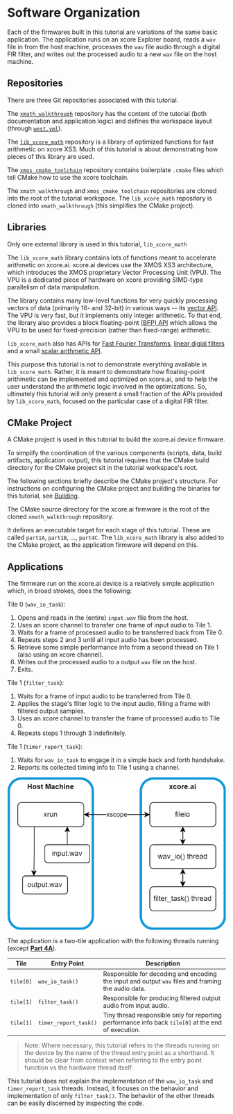 
# Software Organization

Each of the firmwares built in this tutorial are variations of the same basic
application. The application runs on an xcore Explorer board, reads a `wav`
file in from the host machine, processes the `wav` file audio through a digital
FIR filter, and writes out the processed audio to a new `wav` file on the host
machine.

## Repositories

There are three Git repositories associated with this tutorial.

The [`xmath_walkthrough`](https://github.com/astewart-xmos/xmath_walkthrough)
repository has the content of the tutorial (both documentation and application
logic) and defines the workspace layout (through
[`west.yml`](https://github.com/astewart-xmos/xmath_walkthrough/blob/master/west.yml)).

The
[`lib_xcore_math`](https://github.com/xmos/lib_xcore_math/tree/v2.1.1/lib_xcore_math)
repository is a library of optimized functions for fast arithmetic on xcore XS3.
Much of this tutorial is about demonstrating how pieces of this library are
used.

The [`xmos_cmake_toolchain`](https://github.com/xmos/xmos_cmake_toolchain)
repository contains boilerplate `.cmake` files which tell CMake how to use the
xcore toolchain.

The `xmath_walkthrough` and `xmos_cmake_toolchain` repositories are cloned into
the root of the tutorial workspace. The `lib_xcore_math` repository is cloned
into `xmath_walkthrough` (this simplifies the CMake project).

## Libraries

Only one external library is used in this tutorial, `lib_xcore_math`

The `lib_xcore_math` library contains lots of functions meant to accelerate
arithmetic on xcore.ai. xcore.ai devices use the XMOS XS3 architecture, which
introduces the XMOS proprietary Vector Processing Unit (VPU). The VPU is a
dedicated piece of hardware on xcore providing SIMD-type parallelism of data
manipulation. 

The library contains many low-level functions for very quickly processing
vectors of data (primarily 16- and 32-bit) in various ways -- its [vector
API](https://github.com/xmos/lib_xcore_math/tree/v2.1.1/lib_xcore_math/api/xmath/vect).
The VPU is very fast, but it implements only integer arithmetic. To that end,
the library also provides a block floating-point [(BFP)
API](https://github.com/xmos/lib_xcore_math/tree/v2.1.1/lib_xcore_math/api/xmath/bfp)
which allows the VPU to be used for fixed-precision (rather than fixed-range)
arithmetic.

`lib_xcore_math` also has APIs for [Fast Fourier
Transforms](https://github.com/xmos/lib_xcore_math/blob/v2.1.1/lib_xcore_math/api/xmath/fft.h),
[linear digial
filters](https://github.com/xmos/lib_xcore_math/blob/v2.1.1/lib_xcore_math/api/xmath/filter.h)
and a small [scalar arithmetic
API](https://github.com/xmos/lib_xcore_math/tree/v2.1.1/lib_xcore_math/api/xmath/scalar).

This purpose this tutorial is not to demonstrate everything available in
`lib_xcore_math`. Rather, it is meant to demonstrate how floating-point
arithmetic can be implemented and optimized on xcore.ai, and to help the user
understand the arithmetic logic involved in the optimizations. So, ultimately
this tutorial will only present a small fraction of the APIs provided by
`lib_xcore_math`, focused on the particular case of a digital FIR filter.

## CMake Project

A CMake project is used in this tutorial to build the xcore.ai device firmware. 

To simplify the coordination of the various components (scripts, data, build
artifacts, application output), this tutorial requires that the CMake build
directory for the CMake project sit in the tutorial workspace's root.

The following sections briefly describe the CMake project's structure. For
instructions on configuring the CMake project and building the binaries for this
tutorial, see [Building](building.md).

The CMake source directory for the xcore.ai firmware is the root of the cloned
`xmath_walkthrough` repository. 

It defines an executable target for each stage of this tutorial. These are
called `part1A`, `part1B`, ..., `part4C`. The `lib_xcore_math` library is also
added to the CMake project, as the application firmware will depend on this.

## Applications

The firmware run on the xcore.ai device is a relatively simple application
which, in broad strokes, does the following:

Tile 0 (`wav_io_task`):
1. Opens and reads in the (entire) `input.wav` file from the host.
2. Uses an xcore channel to transfer one frame of input audio to Tile 1.
3. Waits for a frame of processed audio to be transferred back from Tile 0.
4. Repeats steps 2 and 3 until all input audio has been processed.
5. Retrieve some simple performance info from a second thread on Tile 1 (also
   using an xcore channel).
6. Writes out the processed audio to a output `wav` file on the host.
7. Exits.

Tile 1 (`filter_task`):
1. Waits for a frame of input audio to be transferred from Tile 0.
2. Applies the stage's filter logic to the input audio, filling a frame with
   filtered output samples.
3. Uses an xcore channel to transfer the frame of processed audio to Tile 0.
4. Repeats steps 1 through 3 indefinitely.

Tile 1 (`timer_report_task`):
1. Waits for `wav_io_task` to engage it in a simple back and forth handshake.
2. Reports its collected timing info to Tile 1 using a channel.

![img/sw-flow.png](img/sw-flow.png)

The application is a two-tile application with the following threads running
(except [**Part 4A**](part4A.md)).

| Tile      | Entry Point           | Description |
|-----------|-----------------------|-------------|
| `tile[0]` | `wav_io_task()`     | Responsible for decoding and encoding the input and output `wav` files and framing the audio data.
| `tile[1]` | `filter_task()`     | Responsible for producing filtered output audio from input audio.
| `tile[1]` | `timer_report_task()` | Tiny thread responsible only for reporting performance info back `tile[0]` at the end of execution.

> Note: Where necessary, this tutorial refers to the threads running on the
> device by the name of the thread entry point as a shorthand. It should be clear
> from context when referring to the entry point function vs the hardware thread
> itself.

This tutorial does not explain the implementation of the `wav_io_task` and
`timer_report_task` threads. Instead, it focuses on the behavior and
implementation of only `filter_task()`. The behavior of the other threads can be
easily discerned by inspecting the code.


